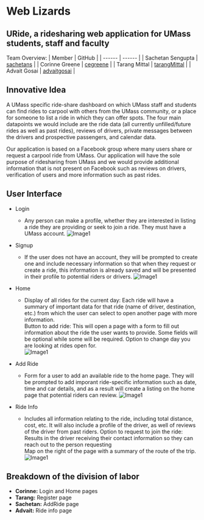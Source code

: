 # Web Lizards
## URide, a ridesharing web application for UMass students, staff and faculty

Team Overview:
| Member | GitHub |
| ------ | ------ |
| Sachetan Sengupta | [sachetans](https://github.com/sachetans) |
| Corinne Greene | [cegreene](https://github.com/cegreene) |
| Tarang Mittal | [tarangMittal](https://github.com/tarangMittal) |
| Advait Gosai | [advaitgosai](https://github.com/advaitgosai) |


## Innovative Idea

A UMass specific ride-share dashboard on which UMass staff and students can find rides to carpool with others from the UMass community, or a place for someone to list a ride in which they can offer spots. The four main datapoints we would include are the ride data (all currently unfilled/future rides as well as past rides), reviews of drivers, private messages between the drivers and prospective passengers, and calendar data. 

Our application is based on a Facebook group where many users share or request a carpool ride from UMass. Our application will have the sole purpose of ridesharing from UMass and we would provide additional information that is not present on Facebook such as reviews on drivers, verification of users and more information such as past rides.

## User Interface

* Login 
    *  Any person can make a profile, whether they are interested in listing a ride they are providing or seek to join a ride.
They must have a UMass account.
    ![Image1](../assets/images/Login.png)
    
* Signup 
    *  If the user does not have an account, they will be prompted to create one and include necessary information so that when they request or create a ride, this information is already saved and will be presented in their profile to potential riders or drivers. 
    ![Image1](../assets/images/Registration.png)
    
* Home
    *  Display of all rides for the current day: Each ride will have a summary of important data for that ride (name of driver, destination, etc.) from which the user can select to open another page with more information.   
Button to add ride: This will open a page with a form to fill out information about the ride the user wants to provide. Some fields will be optional while some will be required.
Option to change day you are looking at rides open for.  
    ![Image1](../assets/images/Home_page.png)

* Add Ride
    *  Form for a user to add an available ride to the home page. They will be prompted to add imporant ride-specific information such as date, time and car details, and as a result will create a listing on the home page that potential riders can review. 
    ![Image1](../assets/images/Add_Ride.png)
    
* Ride Info
    *  Includes all information relating to the ride, including total distance, cost, etc. It will also include a profile of the driver, as well of reviews of the driver from past riders.
Option to request to join the ride: Results in the driver receiving their contact information so they can reach out to the person requesting  
Map on the right of the page with a summary of the route of the trip. 
    ![Image1](../assets/images/Ride_Info.png)
    
  
##  Breakdown of the division of labor
* **Corinne:** Login and Home pages
* **Tarang:** Register page
* **Sachetan:** AddRide page
* **Advait:** Ride info page




